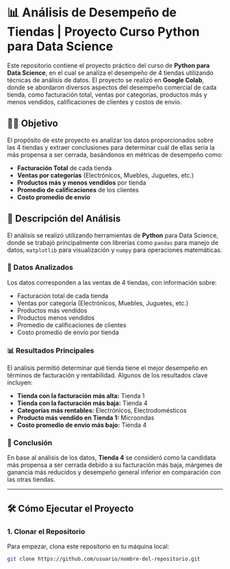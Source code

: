 # 📊 Análisis de Desempeño de Tiendas | Proyecto Curso Python para Data Science

Este repositorio contiene el proyecto práctico del curso de **Python para Data Science**, en el cual se analiza el desempeño de 4 tiendas utilizando técnicas de análisis de datos. El proyecto se realizó en **Google Colab**, donde se abordaron diversos aspectos del desempeño comercial de cada tienda, como facturación total, ventas por categorías, productos más y menos vendidos, calificaciones de clientes y costos de envío.

## 🧑‍💻 Objetivo

El propósito de este proyecto es analizar los datos proporcionados sobre las 4 tiendas y extraer conclusiones para determinar cuál de ellas sería la más propensa a ser cerrada, basándonos en métricas de desempeño como:

- **Facturación Total** de cada tienda
- **Ventas por categorías** (Electrónicos, Muebles, Juguetes, etc.)
- **Productos más y menos vendidos** por tienda
- **Promedio de calificaciones** de los clientes
- **Costo promedio de envío**

## 📑 Descripción del Análisis

El análisis se realizó utilizando herramientas de **Python** para Data Science, donde se trabajó principalmente con librerías como `pandas` para manejo de datos, `matplotlib` para visualización y `numpy` para operaciones matemáticas.

### 🛒 Datos Analizados

Los datos corresponden a las ventas de 4 tiendas, con información sobre:

- Facturación total de cada tienda
- Ventas por categoría (Electrónicos, Muebles, Juguetes, etc.)
- Productos más vendidos
- Productos menos vendidos
- Promedio de calificaciones de clientes
- Costo promedio de envío por tienda

### 📊 Resultados Principales

El análisis permitió determinar qué tienda tiene el mejor desempeño en términos de facturación y rentabilidad. Algunos de los resultados clave incluyen:

- **Tienda con la facturación más alta:** Tienda 1
- **Tienda con la facturación más baja:** Tienda 4
- **Categorías más rentables:** Electrónicos, Electrodomésticos
- **Producto más vendido en Tienda 1:** Microondas
- **Costo promedio de envío más bajo:** Tienda 4

### 🚪 Conclusión

En base al análisis de los datos, **Tienda 4** se consideró como la candidata más propensa a ser cerrada debido a su facturación más baja, márgenes de ganancia más reducidos y desempeño general inferior en comparación con las otras tiendas.

---

## 🛠️ Cómo Ejecutar el Proyecto

### 1. **Clonar el Repositorio**
Para empezar, clona este repositorio en tu máquina local:

```bash
git clone https://github.com/usuario/nombre-del-repositorio.git
